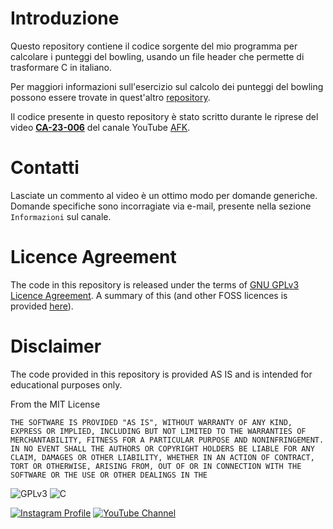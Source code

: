 # Introduzione

Questo repository contiene il codice sorgente del mio programma per calcolare i punteggi del bowling, usando un file header che permette di trasformare C in italiano.

Per maggiori informazioni sull'esercizio sul calcolo dei punteggi del bowling possono essere trovate in quest'altro [repository](https://github.com/valerio-afk/CA-23-001).

Il codice presente in questo repository è stato scritto durante le riprese del video [**CA-23-006**](https://youtu.be/djGi0R-mF4w) del canale YouTube [AFK](https://www.youtube.it/@valerio_afk).


# Contatti

Lasciate un commento al video è un ottimo modo per domande generiche. Domande specifiche sono incorragiate via e-mail, presente nella sezione `Informazioni` sul canale.

# Licence Agreement

The code in this repository is released under the terms of [GNU GPLv3 Licence Agreement](https://www.gnu.org/licenses/gpl-3.0.html). A summary of this (and other FOSS licences is provided [here](https://en.wikipedia.org/wiki/Comparison_of_free_and_open-source_software_licenses)).

# Disclaimer

The code provided in this repository is provided AS IS and is intended for educational purposes only.

From the MIT License

`THE SOFTWARE IS PROVIDED "AS IS", WITHOUT WARRANTY OF ANY KIND, EXPRESS OR
IMPLIED, INCLUDING BUT NOT LIMITED TO THE WARRANTIES OF MERCHANTABILITY,
FITNESS FOR A PARTICULAR PURPOSE AND NONINFRINGEMENT. IN NO EVENT SHALL THE
AUTHORS OR COPYRIGHT HOLDERS BE LIABLE FOR ANY CLAIM, DAMAGES OR OTHER
LIABILITY, WHETHER IN AN ACTION OF CONTRACT, TORT OR OTHERWISE, ARISING FROM,
OUT OF OR IN CONNECTION WITH THE SOFTWARE OR THE USE OR OTHER DEALINGS IN THE`

![GPLv3](https://img.shields.io/badge/license-GPLv3-brightgreen) ![C](https://img.shields.io/badge/C%2B%2B-gcc%2011.3-blue)

[![Instagram Profile](https://img.shields.io/badge/Instagram-%40valerio__afk-ff69b4)](https://www.instagram.com/valerio_afk/) [![YouTube Channel](https://img.shields.io/badge/YouTube-%40valerio__afk-red)](https://www.youtube.it/@valerio_afk)

